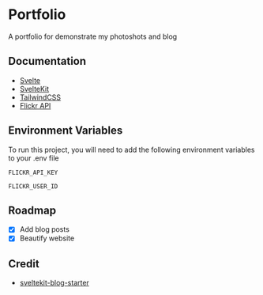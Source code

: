 # Portfolio

A portfolio for demonstrate my photoshots and blog

## Documentation

- [Svelte](https://svelte.dev/)
- [SvelteKit](https://kit.svelte.dev/)
- [TailwindCSS](https://tailwindcss.com/)
- [Flickr API](https://www.flickr.com/services/api/)

## Environment Variables

To run this project, you will need to add the following environment variables to your .env file

`FLICKR_API_KEY`

`FLICKR_USER_ID`

## Roadmap

- [x] Add blog posts
- [x] Beautify website

## Credit

- [sveltekit-blog-starter](https://github.com/josh-collinsworth/sveltekit-blog-starter)
